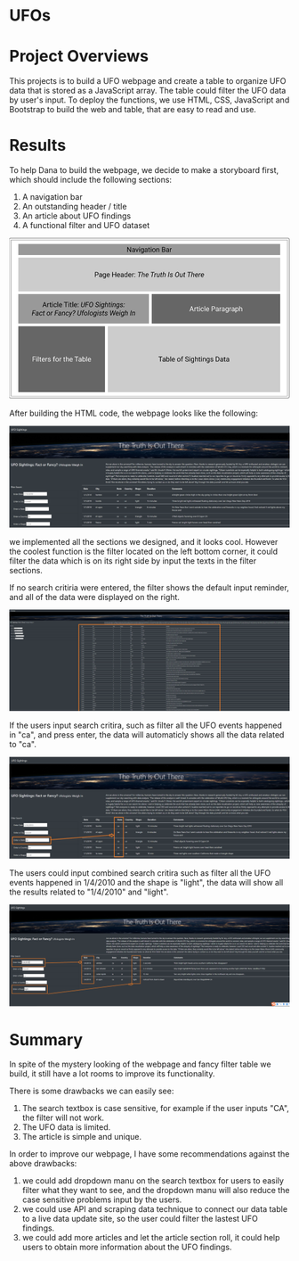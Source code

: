 # UFOs

# Project Overviews

This projects is to build a UFO webpage and create a table to organize UFO data that is stored as a JavaScript array. The table could filter the UFO data by user's input. To deploy the functions, we use HTML, CSS, JavaScript and Bootstrap to build the web and table, that are easy to read and use.

# Results

To help Dana to build the webpage, we decide to make a storyboard first, which should include the following sections:

1. A navigation bar
2. An outstanding header / title
3. An article about UFO findings
4. A functional filter and UFO dataset

![storyboard](https://github.com/ivorfanning/UFOs/blob/main/pics/storyboard.png)

After building the HTML code, the webpage looks like the following: 

![web](https://github.com/ivorfanning/UFOs/blob/main/pics/webpage%20open.png)

we implemented all the sections we designed, and it looks cool. However the coolest function is the filter located on the left bottom corner, it could filter the data which is on its right side by input the texts in the filter sections.

If no search critiria were entered, the filter shows the default input reminder, and all of the data were displayed on the right.

![all data](https://github.com/ivorfanning/UFOs/blob/main/pics/webpage%20all%20data.png)

If the users input search critira, such as filter all the UFO events happened in "ca", and press enter, the data will automaticly shows all the data related to "ca".

![filter1](https://github.com/ivorfanning/UFOs/blob/main/pics/webpage%20fitler1.png)

The users could input combined search critira such as filter all the UFO events happened in 1/4/2010 and the shape is "light", the data will show all the results related to "1/4/2010" and "light".

![filter2](https://github.com/ivorfanning/UFOs/blob/main/pics/webpage%20fitler2.png)

# Summary

In spite of the mystery looking of the webpage and fancy filter table we build, it still have a lot rooms to improve its functionality.

There is some drawbacks we can easily see:

1. The search textbox is case sensitive, for example if the user inputs "CA", the filter will not work.
2. The UFO data is limited.
3. The article is simple and unique.

In order to improve our webpage, I have some recommendations against the above drawbacks:

1. we could add dropdown manu on the search textbox for users to easily filter what they want to see, and the dropdown manu will also reduce the case sensitive problems input by the users.
2. we could use API and scraping data technique to connect our data table to a live data update site, so the user could filter the lastest UFO findings.
3. we could add more articles and let the article section roll, it could help users to obtain more information about the UFO findings.

